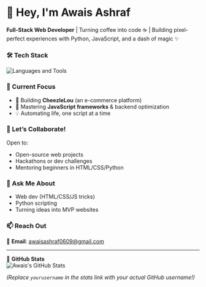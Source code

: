 # 👋 Hey, I'm Awais Ashraf  

**Full-Stack Web Developer** | Turning coffee into code ☕ | Building pixel-perfect experiences with Python, JavaScript, and a dash of magic ✨  

### 🛠️ Tech Stack  
![Languages and Tools](https://skillicons.dev/icons?i=python,html,css,js,cpp,git,github)  

### 🌱 Current Focus  
- 🔭 Building **CheezleLou** (an e-commerce platform)  
- 🌱 Mastering **JavaScript frameworks** & backend optimization  
- 💡 Automating life, one script at a time  

### 🤝 Let’s Collaborate!  
Open to:  
- Open-source web projects  
- Hackathons or dev challenges  
- Mentoring beginners in HTML/CSS/Python  

### 💬 Ask Me About  
- Web dev (HTML/CSS/JS tricks)  
- Python scripting  
- Turning ideas into MVP websites  

### 📫 Reach Out  
📧 **Email**: [awaisashraf0609@gmail.com](mailto:awaisashraf0609@gmail.com)  

---

🐍 **GitHub Stats**  
![Awais's GitHub Stats](https://github-readme-stats.vercel.app/api?username=WaisAshraf05&show_icons=true&theme=radical)  

*(Replace `yourusername` in the stats link with your actual GitHub username!)*  
